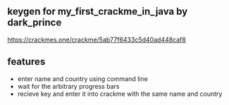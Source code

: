## keygen for my_first_crackme_in_java by dark_prince

https://crackmes.one/crackme/5ab77f6433c5d40ad448caf8

## features

* enter name and country using command line
* wait for the arbitrary progress bars
* recieve key and enter it into crackme with the same name and country
